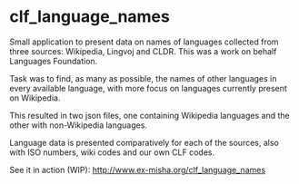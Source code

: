 # clf_language_names

Small application to present data on names of languages collected from three sources: Wikipedia, Lingvoj and CLDR. This was a work on behalf Languages Foundation.

Task was to find, as many as possible, the names of other languages in every available language, with more focus on languages currently present on Wikipedia. 

This resulted in two json files, one containing Wikipedia languages and the other with non-Wikipedia languages. 

Language data is presented comparatively for each of the sources, also with ISO numbers, wiki codes and our own CLF codes.

See it in action (WIP): http://www.ex-misha.org/clf_language_names
